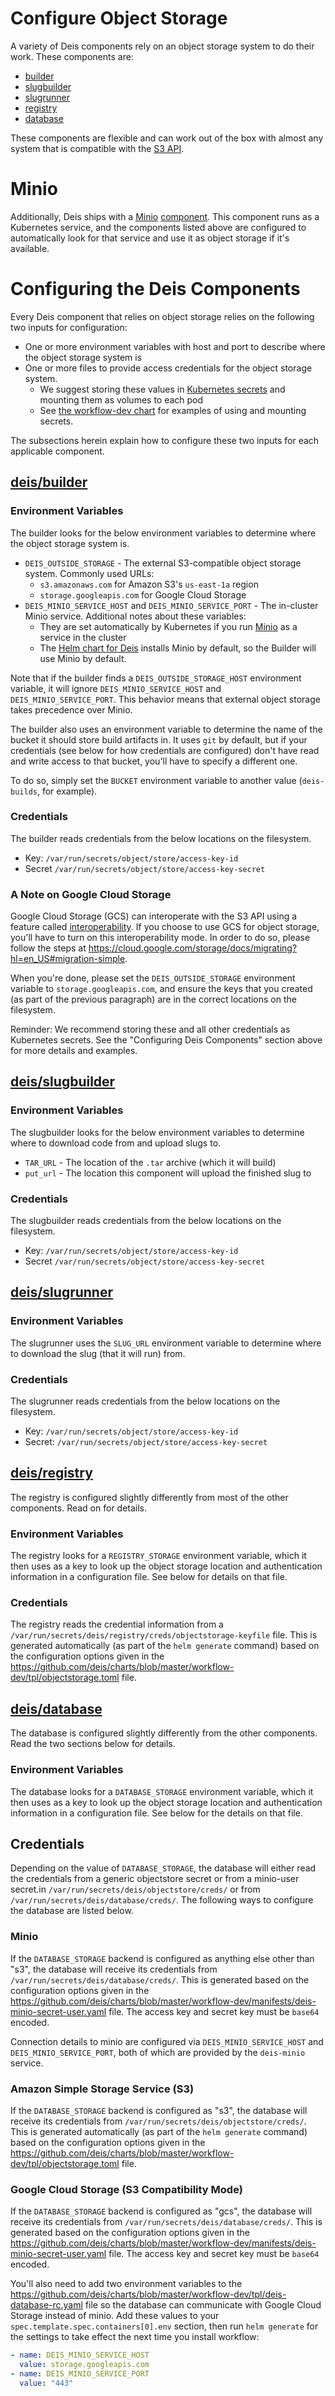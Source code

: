 # Configure Object Storage

A variety of Deis components rely on an object storage system to do their work. These components are:

- [builder](https://github.com/deis/builder)
- [slugbuilder](https://github.com/deis/slugbuilder)
- [slugrunner](https://github.com/deis/slugrunner)
- [registry](https://github.com/deis/registry)
- [database](https://github.com/deis/postgres)

These components are flexible and can work out of the box with almost any system that is compatible with the [S3 API](http://docs.aws.amazon.com/AmazonS3/latest/API/APIRest.html).

# Minio

Additionally, Deis ships with a [Minio](http://minio.io) [component](https://github.com/deis/minio). This component runs as a Kubernetes service, and the components listed above are configured to automatically look for that service and use it as object storage if it's available.

# Configuring the Deis Components

Every Deis component that relies on object storage relies on the following two inputs for configuration:

- One or more environment variables with host and port to describe where the object storage system is
- One or more files to provide access credentials for the object storage system.
	- We suggest storing these values in [Kubernetes secrets](http://kubernetes.io/v1.1/docs/user-guide/secrets.html) and mounting them as volumes to each pod
	- See [the workflow-dev chart](https://github.com/deis/charts/tree/master/workflow-dev) for examples of using and mounting secrets.

The subsections herein explain how to configure these two inputs for each applicable component.

## [deis/builder](https://github.com/deis/builder)

### Environment Variables

The builder looks for the below environment variables to determine where the object storage system is.

- `DEIS_OUTSIDE_STORAGE` - The external S3-compatible object storage system. Commonly used URLs:
  - `s3.amazonaws.com` for Amazon S3's `us-east-1a` region
  - `storage.googleapis.com` for Google Cloud Storage
- `DEIS_MINIO_SERVICE_HOST` and `DEIS_MINIO_SERVICE_PORT` - The in-cluster Minio service. Additional notes about these variables:
  - They are set automatically by Kubernetes if you run [Minio](http://minio.io) as a service in the cluster
  - The [Helm chart for Deis](https://github.com/deis/charts/tree/master/workflow-dev) installs Minio by default, so the Builder will use Minio by default.

Note that if the builder finds a `DEIS_OUTSIDE_STORAGE_HOST` environment variable, it will ignore `DEIS_MINIO_SERVICE_HOST` and `DEIS_MINIO_SERVICE_PORT`. This behavior means that external object storage takes precedence over Minio.

The builder also uses an environment variable to determine the name of the bucket it should store build artifacts in. It uses `git` by default, but if your credentials (see below for how credentials are configured) don't have read and write access to that bucket, you'll have to specify a different one.

To do so, simply set the `BUCKET` environment variable to another value (`deis-builds`, for example).

### Credentials

The builder reads credentials from the below locations on the filesystem.

- Key: `/var/run/secrets/object/store/access-key-id`
- Secret `/var/run/secrets/object/store/access-key-secret`

### A Note on Google Cloud Storage

Google Cloud Storage (GCS) can interoperate with the S3 API using a feature called [interoperability](https://cloud.google.com/storage/docs/interoperability). If you choose to use GCS for object storage, you'll have to turn on this interoperability mode. In order to do so, please follow the steps at https://cloud.google.com/storage/docs/migrating?hl=en_US#migration-simple.

When you're done, please set the `DEIS_OUTSIDE_STORAGE` environment variable to `storage.googleapis.com`, and ensure the keys that you created (as part of the previous paragraph) are in the correct locations on the filesystem.

Reminder: We recommend storing these and all other credentials as Kubernetes secrets. See the "Configuring Deis Components" section above for more details and examples.

## [deis/slugbuilder](https://github.com/deis/slugbuilder)

### Environment Variables

The slugbuilder looks for the below environment variables to determine where to download code from and upload slugs to.

- `TAR_URL` - The location of the `.tar` archive (which it will build)
- `put_url` - The location this component will upload the finished slug to

### Credentials

The slugbuilder reads credentials from the below locations on the filesystem.

- Key: `/var/run/secrets/object/store/access-key-id`
- Secret `/var/run/secrets/object/store/access-key-secret`


## [deis/slugrunner](https://github.com/deis/slugrunner)

### Environment Variables

The slugrunner uses the `SLUG_URL` environment variable to determine where to download the slug (that it will run) from.

### Credentials

The slugrunner reads credentials from the below locations on the filesystem.

- Key: `/var/run/secrets/object/store/access-key-id`
- Secret: `/var/run/secrets/object/store/access-key-secret`

## [deis/registry](https://github.com/deis/registry)

The registry is configured slightly differently from most of the other components. Read on for details.

### Environment Variables

The registry looks for a `REGISTRY_STORAGE` environment variable, which it then uses as a key to look up the object storage location and authentication information in a configuration file. See below for details on that file.

### Credentials

The registry reads the credential information from a `/var/run/secrets/deis/registry/creds/objectstorage-keyfile` file. This is generated automatically (as part of the `helm generate` command) based on the configuration options given in the https://github.com/deis/charts/blob/master/workflow-dev/tpl/objectstorage.toml file.

## [deis/database](https://github.com/deis/postgres)

The database is configured slightly differently from the other components. Read the two sections below for details.

### Environment Variables

The database looks for a `DATABASE_STORAGE` environment variable, which it then uses as a key to look up the object storage location and authentication information in a configuration file. See below for the details on that file.

## Credentials

Depending on the value of `DATABASE_STORAGE`, the database will either read the credentials from a generic objectstore secret or from a minio-user secret.in `/var/run/secrets/deis/objectstore/creds/` or from `/var/run/secrets/deis/database/creds/`. The following ways to configure the database are listed below.

### Minio

If the `DATABASE_STORAGE` backend is configured as anything else other than "s3", the database will receive its credentials from `/var/run/secrets/deis/database/creds/`. This is generated based on the configuration options given in the https://github.com/deis/charts/blob/master/workflow-dev/manifests/deis-minio-secret-user.yaml file. The access key and secret key must be `base64` encoded.

Connection details to minio are configured via `DEIS_MINIO_SERVICE_HOST` and `DEIS_MINIO_SERVICE_PORT`, both of which are provided by the `deis-minio` service.

### Amazon Simple Storage Service (S3)

If the `DATABASE_STORAGE` backend is configured as "s3", the database will receive its credentials from `/var/run/secrets/deis/objectstore/creds/`. This is generated automatically (as part of the `helm generate` command) based on the configuration options given in the https://github.com/deis/charts/blob/master/workflow-dev/tpl/objectstorage.toml file.

### Google Cloud Storage (S3 Compatibility Mode)

If the `DATABASE_STORAGE` backend is configured as "gcs", the database will receive its credentials from `/var/run/secrets/deis/database/creds/`. This is generated based on the configuration options given in the https://github.com/deis/charts/blob/master/workflow-dev/manifests/deis-minio-secret-user.yaml file. The access key and secret key must be `base64` encoded.

You'll also need to add two environment variables to the https://github.com/deis/charts/blob/master/workflow-dev/tpl/deis-database-rc.yaml file so the database can communicate with Google Cloud Storage instead of minio. Add these values to your `spec.template.spec.containers[0].env` section, then run `helm generate` for the settings to take effect the next time you install workflow:

```yaml
- name: DEIS_MINIO_SERVICE_HOST
  value: storage.googleapis.com
- name: DEIS_MINIO_SERVICE_PORT
  value: "443"
```
